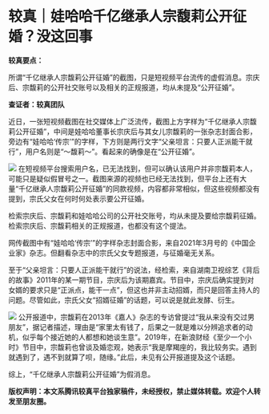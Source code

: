 # 较真｜娃哈哈千亿继承人宗馥莉公开征婚？没这回事

**较真要点：**

所谓“千亿继承人宗馥莉公开征婚”的截图，只是短视频平台流传的虚假消息。宗庆后、宗馥莉的公开社交账号以及相关的正规报道，均从未提及“公开征婚”。

**查证者：较真团队**

近日，一张短视频截图在社交媒体上广泛流传，截图上方字样为“千亿继承人宗馥莉公开征婚”，中间是娃哈哈董事长宗庆后与其女儿宗馥莉的一张杂志封面合影，旁边有“娃哈哈‘传宗’”的字样，下方则是两行文字“父亲坦言：只要人正派能干就行”，用户名则是“～馥莉～”。看起来的确像是在“公开征婚”。

![](https://inews.gtimg.com/news_bt/Ox7lTv0F3BizFCrMB93bmgaRC4fM21_xJM6yBDWyi_W_sAA/1000)
在短视频平台搜索用户名，已无法找到，但可以确认该用户并非宗馥莉本人，可能只是疑似假冒号之一。截图来源的视频也已经无法找到，但平台上还有大量“千亿继承人宗馥莉公开征婚”的同款视频，内容都非常相似，但这些视频都没有提到，宗氏父女在何时何处表示要公开征婚。

检索宗庆后、宗馥莉和娃哈哈公司的公开社交账号，均从未提及要给宗馥莉征婚。检索宗庆后、宗馥莉相关的正规报道，也都没有这个提法。

网传截图中有“娃哈哈‘传宗’”的字样杂志封面合影，来自2021年3月号的《中国企业家》杂志。但翻看杂志中的宗氏父女专题报道，与征婚毫无关系。

至于“父亲坦言：只要人正派能干就行”的说法，经检索，来自湖南卫视综艺《背后的故事》2011年的某一期节目，宗庆后为该期嘉宾。节目中，宗庆后确实提到对女婿的要求只是“正派点，能干一点”，但这也并非主动招婿，而只是回答主持人的问题。尽管如此，宗氏父女“招婿征婚”的话题，可以说是就此发酵、衍生。

![](https://inews.gtimg.com/news_bt/OHosJEuKpCZwHiFNGbE2_QK83bKrrISYA10_r56G83hi4AA/1000)
公开报道中，宗馥莉在2013年《嘉人》杂志的专访曾提过“我从来没有交过男朋友”，据记者描述，理由是“家里太有钱了，后果之一就是难以分辨追求者的动机，似乎每个接近她的人都想和她谈生意”。2019年，在新浪财经《至少一个小时》节目中，宗馥莉也曾谈及婚恋观，她表示“我是摩羯座的，我比较务实。遇到就遇到了，遇不到就算了呗，随缘。”此后，未见有公开报道提及这个话题。

综上，“千亿继承人宗馥莉公开征婚”为假消息。

**版权声明：本文系腾讯较真平台独家稿件，未经授权，禁止媒体转载。欢迎个人转发至朋友圈。**

